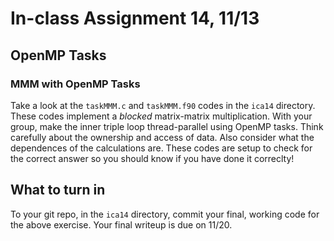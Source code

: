# In-class Assignment 14, 11/13

## OpenMP Tasks

### MMM with OpenMP Tasks

Take a look at the `taskMMM.c` and `taskMMM.f90` codes in the `ica14` directory. These codes implement a _blocked_ matrix-matrix multiplication. With your group, make the inner triple loop thread-parallel using OpenMP tasks. Think carefully about the ownership and access of data. Also consider what the dependences of the calculations are. These codes are setup to check for the correct answer so you should know if you have done it correclty!

## What to turn in

To your git repo, in the `ica14` directory, commit your final, working code for the above exercise. Your final writeup is due on 11/20.